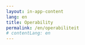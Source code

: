 ```yaml
---
layout: in-app-content
lang: en
title: Operability
permalink: /en/operabiliteit
# contentLang: en
---
```

